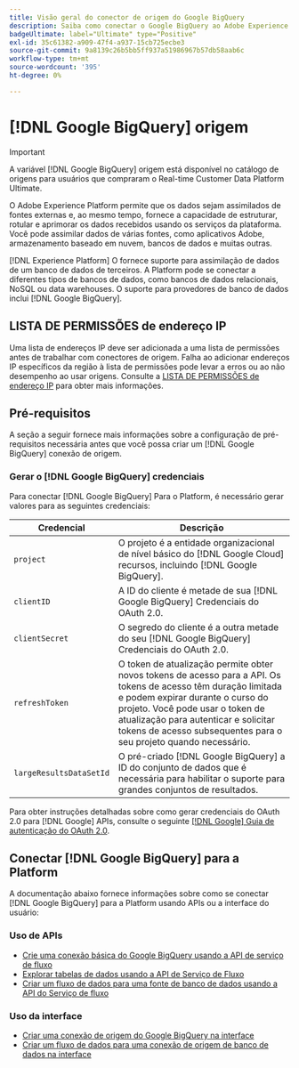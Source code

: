 ```yaml
---
title: Visão geral do conector de origem do Google BigQuery
description: Saiba como conectar o Google BigQuery ao Adobe Experience Platform usando APIs ou a interface do usuário.
badgeUltimate: label="Ultimate" type="Positive"
exl-id: 35c61382-a909-47f4-a937-15cb725ecbe3
source-git-commit: 9a8139c26b5bb5ff937a51986967b57db58aab6c
workflow-type: tm+mt
source-wordcount: '395'
ht-degree: 0%

---
```


# [!DNL Google BigQuery] origem

>[!IMPORTANT]
>
>A variável [!DNL Google BigQuery] origem está disponível no catálogo de origens para usuários que compraram o Real-time Customer Data Platform Ultimate.

O Adobe Experience Platform permite que os dados sejam assimilados de fontes externas e, ao mesmo tempo, fornece a capacidade de estruturar, rotular e aprimorar os dados recebidos usando os serviços da plataforma. Você pode assimilar dados de várias fontes, como aplicativos Adobe, armazenamento baseado em nuvem, bancos de dados e muitas outras.

[!DNL Experience Platform] O fornece suporte para assimilação de dados de um banco de dados de terceiros. A Platform pode se conectar a diferentes tipos de bancos de dados, como bancos de dados relacionais, NoSQL ou data warehouses. O suporte para provedores de banco de dados inclui [!DNL Google BigQuery].

## LISTA DE PERMISSÕES de endereço IP

Uma lista de endereços IP deve ser adicionada a uma lista de permissões antes de trabalhar com conectores de origem. Falha ao adicionar endereços IP específicos da região à lista de permissões pode levar a erros ou ao não desempenho ao usar origens. Consulte a [LISTA DE PERMISSÕES de endereço IP](../../ip-address-allow-list.md) para obter mais informações.

## Pré-requisitos

A seção a seguir fornece mais informações sobre a configuração de pré-requisitos necessária antes que você possa criar um [!DNL Google BigQuery] conexão de origem.

### Gerar o [!DNL Google BigQuery] credenciais

Para conectar [!DNL Google BigQuery] Para o Platform, é necessário gerar valores para as seguintes credenciais:

| Credencial | Descrição |
| ---------- | ----------- |
| `project` | O projeto é a entidade organizacional de nível básico do [!DNL Google Cloud] recursos, incluindo [!DNL Google BigQuery]. |
| `clientID` | A ID do cliente é metade de sua [!DNL Google BigQuery] Credenciais do OAuth 2.0. |
| `clientSecret` | O segredo do cliente é a outra metade do seu [!DNL Google BigQuery] Credenciais do OAuth 2.0. |
| `refreshToken` | O token de atualização permite obter novos tokens de acesso para a API. Os tokens de acesso têm duração limitada e podem expirar durante o curso do projeto. Você pode usar o token de atualização para autenticar e solicitar tokens de acesso subsequentes para o seu projeto quando necessário. |
| `largeResultsDataSetId` | O pré-criado  [!DNL Google BigQuery] a ID do conjunto de dados que é necessária para habilitar o suporte para grandes conjuntos de resultados. |

Para obter instruções detalhadas sobre como gerar credenciais do OAuth 2.0 para [!DNL Google] APIs, consulte o seguinte [[!DNL Google] Guia de autenticação do OAuth 2.0](https://developers.google.com/identity/protocols/oauth2).

## Conectar [!DNL Google BigQuery] para a Platform

A documentação abaixo fornece informações sobre como se conectar [!DNL Google BigQuery] para a Platform usando APIs ou a interface do usuário:

### Uso de APIs

- [Crie uma conexão básica do Google BigQuery usando a API de serviço de fluxo](../../tutorials/api/create/databases/bigquery.md)
- [Explorar tabelas de dados usando a API de Serviço de Fluxo](../../tutorials/api/explore/tabular.md)
- [Criar um fluxo de dados para uma fonte de banco de dados usando a API do Serviço de fluxo](../../tutorials/api/collect/database-nosql.md)

### Uso da interface

- [Criar uma conexão de origem do Google BigQuery na interface](../../tutorials/ui/create/databases/bigquery.md)
- [Criar um fluxo de dados para uma conexão de origem de banco de dados na interface](../../tutorials/ui/dataflow/databases.md)
